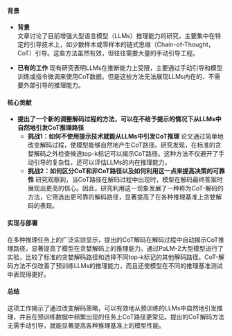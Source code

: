 #### 背景
- **背景**       
    文章讨论了目前增强大型语言模型（LLMs）推理能力的研究，主要集中在特定的引导技术上，如少数样本或零样本的链式思维（Chain-of-Thought，CoT）引导。这些方法虽然有效，但往往需要大量的手动引导工程。

- **已有的工作**
    现有研究表明LLMs在推断能力上受限，主要通过手动引导和模型训练或指令微调来使用CoT数据。但是这些方法无法展现LLMs内在的、不需要外部引导的推理能力。

#### 核心贡献
- **提出了一个新的调整解码过程的方法，可以在不给予提示的情况下从LLMs中自然地引发CoT推理路径**
    - **挑战1：如何不使用提示技术就能从LLMs中引发CoT推理**
        论文通过简单地改变解码过程，使模型能够自然地产生CoT路径。研究发现，在标准的贪婪解码之外检查候选top-k标记可以揭示CoT路径。这种方法不仅避开了手动引导的复杂性，还可以评估LLMs的内在推理能力。
    - **挑战2：如何区分CoT和非CoT路径以及如何利用这一点来提高决策的可靠性**
        研究观察到，当CoT路径在解码过程中出现时，模型在解码最终答案时展现出更高的信心。因此，研究利用这一现象发展了一种称为CoT-解码的方法，它筛选出更可靠的解码路径，显著提高了在各种推理基准上贪婪解码的表现。

#### 实现与部署
在多种推理任务上的广泛实验显示，提出的CoT解码在解码过程中自动揭示CoT推理路径，显著提高了模型在贪婪解码上的推理能力。通过PaLM-2大型模型进行了实验，比较了标准的贪婪解码路径和选择不同top-k标记的其他解码路径。CoT-解码方法不仅改善了预训练LLMs的推理能力，而且还使模型在不同的推理基准测试中表现得更好。

#### 总结
这项工作揭示了通过改变解码策略，可以有效地从预训练的LLMs中自然地引发推理，并且在预训练数据中频繁出现的任务上CoT路径更常见。提出的CoT解码方法无需手动引导，就能显著提高各种推理基准上的模型性能。